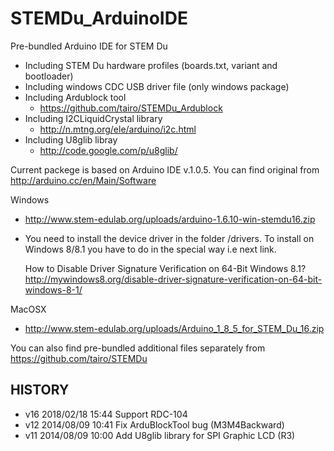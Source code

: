 STEMDu_ArduinoIDE
=================

Pre-bundled Arduino IDE for STEM Du
- Including STEM Du hardware profiles (boards.txt, variant and bootloader)
- Including windows CDC USB driver file (only windows package)
- Including Ardublock tool
  - https://github.com/tairo/STEMDu_Ardublock
- Including I2CLiquidCrystal library
  - http://n.mtng.org/ele/arduino/i2c.html
- Including U8glib libray
  - http://code.google.com/p/u8glib/

Current packege is based on Arduino IDE v.1.0.5. You can find original from http://arduino.cc/en/Main/Software

Windows
* http://www.stem-edulab.org/uploads/arduino-1.6.10-win-stemdu16.zip
* You need to install the device driver in the folder /drivers. To install on Windows 8/8.1 you have to do in the special way i.e next link.

	How to Disable Driver Signature Verification on 64-Bit Windows 8.1? http://mywindows8.org/disable-driver-signature-verification-on-64-bit-windows-8-1/

MacOSX
* http://www.stem-edulab.org/uploads/Arduino_1_8_5_for_STEM_Du_16.zip

You can also find pre-bundled additional files separately from https://github.com/tairo/STEMDu

HISTORY
-------
- v16 2018/02/18 15:44 Support RDC-104
- v12 2014/08/09 10:41 Fix ArduBlockTool bug (M3M4Backward)
- v11 2014/08/09 10:00 Add U8glib library for SPI Graphic LCD (R3)
